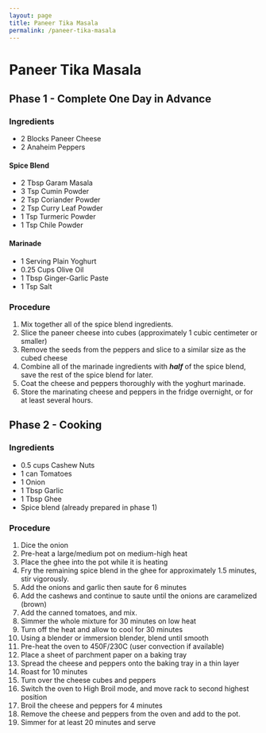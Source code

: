 ```yaml
---
layout: page
title: Paneer Tika Masala
permalink: /paneer-tika-masala
---
```


# Paneer Tika Masala

## Phase 1 - Complete One Day in Advance

### Ingredients

* 2 Blocks Paneer Cheese
* 2 Anaheim Peppers

#### Spice Blend

* 2 Tbsp Garam Masala
* 3 Tsp Cumin Powder
* 2 Tsp Coriander Powder
* 2 Tsp Curry Leaf Powder
* 1 Tsp Turmeric Powder
* 1 Tsp Chile Powder

#### Marinade

* 1 Serving Plain Yoghurt
* 0.25 Cups Olive Oil
* 1 Tbsp Ginger-Garlic Paste
* 1 Tsp Salt

### Procedure

1. Mix together all of the spice blend ingredients. 
2. Slice the paneer cheese into cubes (approximately 1 cubic centimeter or smaller)
3. Remove the seeds from the peppers and slice to a similar size as the cubed cheese
4. Combine all of the marinade ingredients with ***half*** of the spice blend, save the rest of the spice blend for later.
5. Coat the cheese and peppers thoroughly with the yoghurt marinade. 
6. Store the marinating cheese and peppers in the fridge overnight, or for at least several hours.

## Phase 2 - Cooking

### Ingredients

* 0.5 cups Cashew Nuts
* 1 can Tomatoes
* 1 Onion
* 1 Tbsp Garlic
* 1 Tbsp Ghee
* Spice blend (already prepared in phase 1)

### Procedure

1. Dice the onion
2. Pre-heat a large/medium pot on medium-high heat
3. Place the ghee into the pot while it is heating
4. Fry the remaining spice blend in the ghee for approximately 1.5 minutes, stir vigorously.
5. Add the onions and garlic then saute for 6 minutes
7. Add the cashews and continue to saute until the onions are caramelized (brown)
8. Add the canned tomatoes, and mix.
9. Simmer the whole mixture for 30 minutes on low heat
10. Turn off the heat and allow to cool for 30 minutes
11. Using a blender or immersion blender, blend until smooth
12. Pre-heat the oven to 450F/230C (user convection if available)
13. Place a sheet of parchment paper on a baking tray
14. Spread the cheese and peppers onto the baking tray in a thin layer
15. Roast for 10 minutes
16. Turn over the cheese cubes and peppers
17. Switch the oven to High Broil mode, and move rack to second highest position
18. Broil the cheese and peppers for 4 minutes
19. Remove the cheese and peppers from the oven and add to the pot. 
20. Simmer for at least 20 minutes and serve


